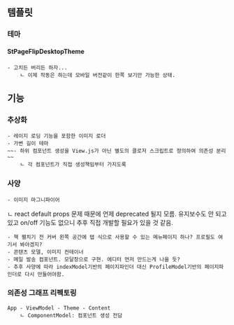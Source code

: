 ## 템플릿
### 테마

[//]: # (Removed #### PaperAlbumDesktopTheme )
[//]: # (    - css 해석해서 페이지넘기는 부분까지 동적으로 작성 필요)
[//]: # (    - ~~contenteditable과 지금 방식으론 호환안됨~~ 이제 필요없음.)
#### StPageFlipDesktopTheme
    - 고치든 버리든 하자...
        ㄴ 이제 작동은 하는데 모바일 버전같이 한쪽 보기만 가능한 상태. 
## 기능
### 추상화
    - 레이지 로딩 기능을 포함한 이미지 로더
    - 가변 길이 테마 
    ~~- 하위 컴포넌트 생성을 View.js가 아닌 별도의 클로저 스크립트로 정의하여 의존성 분리~~
        ㄴ 각 컴포넌트가 직접 생성책임부터 가지도록

### 사양
    - 이미지 마그니파이어 
[//]: # (Done        ㄴ 구현은 했지만 컨텐츠 모델이 완성되면 html 파싱 로직에서 처리해야 할 듯. )
[//]: # (Done       ㄴ HTML 타입의 컨텐츠 내부에 있는 이미지는 적용하려면 파싱로직 전체를 interpreter식으로 수정해야 하는데... 좀 그렇지 않을까?)
        ㄴ react default props 문제 때문에 언제 deprecated 될지 모름. 유지보수도 안 되고 있고 on/off 기능도 없으니 추후 직접 개발할 필요가 있을 것 같음.

    - 책 펼치기 전 커버 왼쪽 공간에 탭 식으로 사용할 수 있는 메뉴페이지 하나? 프로필도 여기서 봐야겠지?
    - 콘텐츠 모델, 이미지 컨테이너
    - 메일 발송 컴포넌트. 모달창으로 구현. 에디터 먼저 만드는게 나을 듯?
    - 추후 사양에 따라 indexModel기반의 페이지파인더 대신 ProfileModel기반의 페이지파인더로 다시 만들어야함.
[//]: # (Done    - 프로필 기능 &#40;모달로 떠야함. 프로필 레포지터리도 필요하겠다&#41;)

### 의존성 그래프 리펙토링 
    App - ViewModel - Theme - Content   
        ㄴ ComponentModel: 컴포넌트 생성 전담 

[//]: # (Done 각 컨텐츠는 뷰모델에게서 다른 모델을 상속받지 않고 직접 컨텐츠 모델의 생성자를 호출. 호출에 필요한 arg만 상속., Effect랑 Stats 그래프도 다시 그리자.)

